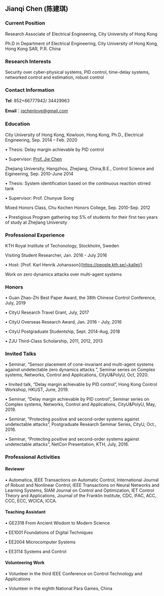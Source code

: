 ##  Jianqi Chen (陈建琪)

###  Current Position
Research Associate of Electrical Engineering, City University of Hong Kong

Ph.D in Department of Electrical Engineering, City University of Hong Kong, Hong Kong SAR, P.R. China

### Research Interests
 Security over cyber-physical systems, PID control, time-delay systems, networked control and estimation, robust control

### Contact Information

**Tel**: 852+66777942/ 34429963

 **Email**：jqchenlove@gmail.com

### Education
City University of Hong Kong, Kowloon, Hong Kong, Ph.D., Electrical Engineering, Sep. 2014 – Feb. 2020

  • Thesis: Delay margin achievable by PID control
  
 • Supervisor: [Prof. Jie Chen](http://www.ee.cityu.edu.hk/~jchen/Biography.html)
 
Zhejiang University, Hangzhou, Zhejiang, China,B.E., Control Science and Eigineering, Sep. 2010-June 2014
 
 • Thesis: System identification based on the continuous reaction stirred tank
 
 • Supervisor: Prof. Chunyue Song
 
Mixed Honors Class, Chu Kochen Honors College, Sep. 2010-Sep. 2012

 • Prestigious Program gathering top 5% of students for their first two years of study at Zhejiang University

### Professional Experience

KTH Royal Institute of Techonology, Stockholm, Sweden

Visiting Student Researcher, Jan. 2016 - July 2016

• Host: [Prof. Karl Henrik Johansson]{https://people.kth.se/~kallej/}

 Work on zero dynamics attacks over multi-agent systems

### Honors
• Guan Zhao-Zhi Best Paper Award, the 38th Chinese Control Conference, July, 2019 

• CityU Research Travel Grant, July, 2017

• CityU Overseas Research Award, Jan. 2016 - July, 2016

• CityU Postgraduate Studentship, Sept. 2014-Aug, 2018

• ZJU Third-Class Scholarship, 2011, 2012, 2013


### Invited Talks
• Seminar, “Sensor placement of cone-invariant and multi-agent systems against undetectable zero dynamics attacks ”, Seminar series on Complex systems, Networks, Control and Applications, CityU&PolyU, Oct, 2020.

• Invited talk, “Delay margin achievable by PID control”, Hong Kong Control Workshop, HKUST, June, 2019.

• Seminar, “Delay margin achievable by PID control”, Seminar series on Complex systems, Networks, Control and Applications, CityU&PolyU, May, 2019.

• Seminar, “Protecting positive and second-order systems against undetectable attacks”, Postgraduate Research Seminar Series, CityU, Oct., 2016.

• Seminar, “Protecting positive and second-order systems against undetectable attacks”, NetCon Presentation, KTH, July, 2016.

### Professional Activities

#### Reviewer
• Automatica, IEEE Transactions on Automatic Control, International Journal of Robust and Nonlinear Control, IEEE Transactions on Neural Networks and Learning Systems, SIAM Journal on Control and Optimization, IET Control Theory and Applications, Journal of the Franklin Institute, CDC, IFAC, ACC, CCC, ECC, WCICA, ICCA.

#### Teaching Assistant
• GE2318 From Ancient Wisdom to Modern Science 

• EE1001 Foundations of Digital Techniques

• EE2004 Microcomputer Systems

• EE3114 Systems and Control
#### Volunteering Work
• Volunteer in the third IEEE Conference on Control Technology and Applications

• Volunteer in the eighth National Para Games, China


